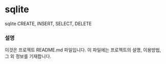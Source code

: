 sqlite
======

sqlite CREATE, INSERT, SELECT, DELETE

### 설명

 이것은 프로젝트 README.md 파일입니다. 이 파일에는 프로젝트의 설명, 
 이용방법, 그 외 정보를 기재합니다.